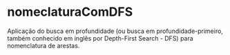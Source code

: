 # nomeclaturaComDFS
Aplicação do busca em profundidade (ou busca em profundidade-primeiro, também conhecido em inglês por Depth-First Search - DFS) para nomenclatura de arestas.
